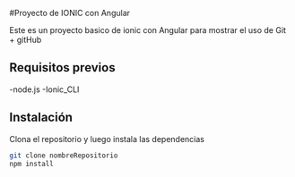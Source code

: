 #Proyecto de IONIC con Angular 

Este es un proyecto basico de ionic con Angular para mostrar el uso de Git + gitHub 

## Requisitos previos
-node.js
-Ionic_CLI

## Instalación
Clona el repositorio y luego instala las dependencias
 ```bash
 git clone nombreRepositorio
 npm install